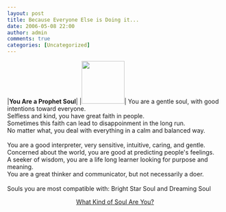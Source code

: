 ```yaml
---
layout: post
title: Because Everyone Else is Doing it...
date: 2006-05-08 22:00
author: admin
comments: true
categories: [Uncategorized]
---
```


|<strong>You Are a Prophet Soul</strong>|
|<img src="http://images.blogthings.com/whatkindofsoulareyouquiz/prophet-soul.jpg" height="100" width="100"/>|
You are a gentle soul, with good intentions toward everyone.<br />
Selfless and kind, you have great faith in people.<br />
Sometimes this faith can lead to disappoinment in the long run.<br />
No matter what, you deal with everything in a calm and balanced way.<br />
<br />
You are a good interpreter, very sensitive, intuitive, caring, and gentle.<br />
Concerned about the world, you are good at predicting people's feelings.<br />
A seeker of wisdom, you are a life long learner looking for purpose and meaning.<br />
You are a great thinker and communicator, but not necessarily a doer.<br />
<br />
Souls you are most compatible with: Bright Star Soul and Dreaming Soul
<div align="center"><a href="http://www.blogthings.com/whatkindofsoulareyouquiz/">What Kind of Soul Are You?</a></div>
